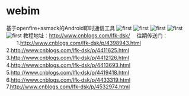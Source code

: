 # webim
基于openfire+asmack的Android即时通信工具
![first](https://github.com/lfkdsk/webim/blob/master/picture/login.png)
![first](https://github.com/lfkdsk/webim/blob/master/picture/friends.png)
![first](https://github.com/lfkdsk/webim/blob/master/picture/talk.png)
![first](https://github.com/lfkdsk/webim/blob/master/picture/talkin.png)
![first](https://github.com/lfkdsk/webim/blob/master/picture/desktop.png)
教程地址：http://www.cnblogs.com/lfk-dsk/
　往期传送门：
　　1.http://www.cnblogs.com/lfk-dsk/p/4398943.html
　　2.http://www.cnblogs.com/lfk-dsk/p/4411625.html
　　3.http://www.cnblogs.com/lfk-dsk/p/4412126.html
　　4.http://www.cnblogs.com/lfk-dsk/p/4413693.html
　　5.http://www.cnblogs.com/lfk-dsk/p/4419418.html
　　6.http://www.cnblogs.com/lfk-dsk/p/4433319.html
　　7.http://www.cnblogs.com/lfk-dsk/p/4532974.html
